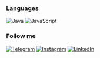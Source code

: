 
### Languages

![Java](https://img.shields.io/badge/-Java-090909?style=for-the-badge&logo=Java&logoColor=47C5FB)
![JavaScript](https://img.shields.io/badge/-JavaScript-090909?style=for-the-badge&logo=JavaScript&logoColor=E9D54D)

### Follow me

[![Telegram](https://img.shields.io/badge/-Telegram-090909?style=for-the-badge&logo=telegram&logoColor=27A0D9)](https://t.me/pavelshnurov)
[![Instagram](https://img.shields.io/badge/-Instagram-090909?style=for-the-badge&logo=instagram&logoColor=B4068E)](https://www.instagram.com/pavel.shnurov)
[![LinkedIn](https://img.shields.io/badge/-LinkedIn-090909?style=for-the-badge&logo=linkedin&logoColor=007BB6)](https://www.linkedin.com/in/pavelshnurov)



<!--
**shnurov/shnurov** is a ✨ _special_ ✨ repository because its `README.md` (this file) appears on your GitHub profile.

Here are some ideas to get you started:

- 🔭 I’m currently working on ...
- 🌱 I’m currently learning ...
- 👯 I’m looking to collaborate on ...
- 🤔 I’m looking for help with ...
- 💬 Ask me about ...
- 📫 How to reach me: ...
- 😄 Pronouns: ...
- ⚡ Fun fact: ...
-->
